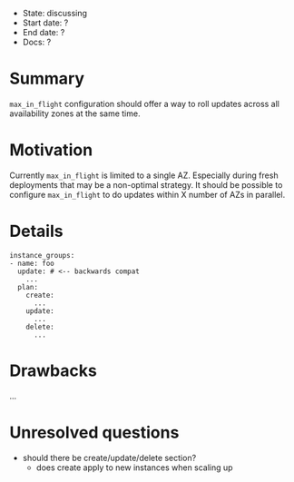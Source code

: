 - State: discussing
- Start date: ?
- End date: ?
- Docs: ?

# Summary

`max_in_flight` configuration should offer a way to roll updates across all availability zones at the same time.

# Motivation

Currently `max_in_flight` is limited to a single AZ. Especially during fresh deployments that may be a non-optimal strategy. It should be possible to configure `max_in_flight` to do updates within X number of AZs in parallel.

# Details

```
instance_groups:
- name: foo
  update: # <-- backwards compat
    ...
  plan:
    create:
      ...
    update: 
      ...
    delete: 
      ...
```

# Drawbacks

...

# Unresolved questions

- should there be create/update/delete section?
  - does create apply to new instances when scaling up
